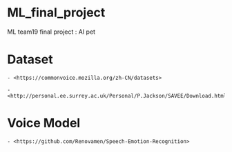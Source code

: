 # ML_final_project
ML team19 final project : AI pet


# **Dataset**
    - <https://commonvoice.mozilla.org/zh-CN/datasets>

    - <http://personal.ee.surrey.ac.uk/Personal/P.Jackson/SAVEE/Download.html>


# **Voice Model**
    - <https://github.com/Renovamen/Speech-Emotion-Recognition>


